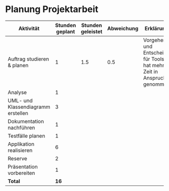 # Planung Projektarbeit

| Aktivität                          | Stunden geplant | Stunden geleistet | Abweichung | Erklärung                                                           |
| ---------------------------------- | --------------- | ----------------- | ---------- | ------------------------------------------------------------------- |
| Auftrag studieren & planen         | 1               | 1.5               | 0.5        | Vorgehen und Entscheid für Tools hat mehr Zeit in Anspruch genommen |
| Analyse                            | 1               |                   |            |                                                                     |
| UML- und Klassendiagramm erstellen | 3               |                   |            |                                                                     |
| Dokumentation nachführen           | 1               |                   |            |                                                                     |
| Testfälle planen                   | 1               |                   |            |                                                                     |
| Applikation realisieren            | 6               |                   |            |                                                                     |
| Reserve                            | 2               |                   |            |                                                                     |
| Präsentation vorbereiten           | 1               |                   |            |                                                                     |
| **Total**                          | **16**          |                   |            |                                                                     |
